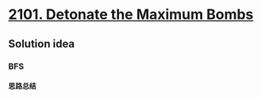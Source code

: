 # [2101. Detonate the Maximum Bombs](https://leetcode.com/problems/detonate-the-maximum-bombs/)

## Solution idea
### BFS
#### 思路总结